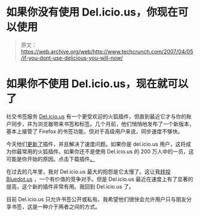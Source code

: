 # 如果你没有使用 Del.icio.us，你现在可以使用 

> 原文：<https://web.archive.org/web/http://www.techcrunch.com/2007/04/05/if-you-dont-use-delicious-you-will-now/>

# 如果你不使用 Del.icio.us，现在就可以了

社交书签服务 [Del.icio.us](https://web.archive.org/web/20221124031842/http://www.delicious.com/) 有一个更受欢迎的火狐插件，但直到最近它才与你的账户同步，并为浏览器带来书签和标签。几个月前，他们悄悄地发布了一个新版本，基本上接管了 Firefox 的书签功能，但对于高级用户来说，同步速度不够快。

今天他们[更新了](https://web.archive.org/web/20221124031842/http://blog.del.icio.us/blog/2007/04/making_firefox_.html)插件，并且解决了速度问题。如果你是 del.icio.us 用户，这将成为你最常用的火狐插件。如果你还不是使用 Del.icio.us 的 200 万人中的一员，这可能是你开始的原因。点击下载插件[。](https://web.archive.org/web/20221124031842/https://addons.mozilla.org/en-US/firefox/addon/3615)

在过去的几年里，我对 Del.icio.us 最大的抱怨是它太慢了。这让我[转投 Bluedot.us](https://web.archive.org/web/20221124031842/http://www.beta.techcrunch.com/2007/01/02/2007-web-20-companies-i-couldnt-live-without/) ，一个有价值的竞争对手。但是 Del.icio.us 最近在速度上有了显著的提高，这个新的插件非常有用。我回到 Del.icio.us 了。

目前 Del.icio.us 只允许书签公开或私有。我希望他们很快会允许用户只与朋友分享书签，这是一种介于两者之间的方式。